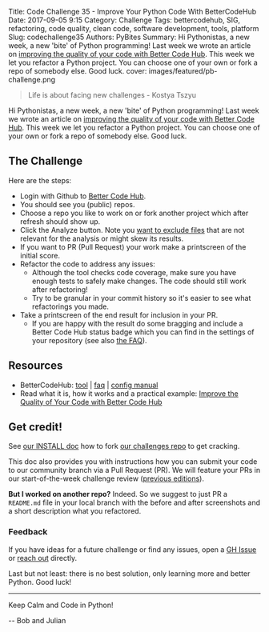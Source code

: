 Title: Code Challenge 35 - Improve Your Python Code With BetterCodeHub
Date: 2017-09-05 9:15
Category: Challenge
Tags: bettercodehub, SIG, refactoring, code quality, clean code, software development, tools, platform
Slug: codechallenge35
Authors: PyBites
Summary: Hi Pythonistas, a new week, a new 'bite' of Python programming! Last week we wrote an article on [improving the quality of your code with Better Code Hub](https://pybit.es/bettercodehub.html). This week we let you refactor a Python project. You can choose one of your own or fork a repo of somebody else. Good luck.
cover: images/featured/pb-challenge.png

> Life is about facing new challenges - Kostya Tszyu

Hi Pythonistas, a new week, a new 'bite' of Python programming! Last week we wrote an article on [improving the quality of your code with Better Code Hub](https://pybit.es/bettercodehub.html). This week we let you refactor a Python project. You can choose one of your own or fork a repo of somebody else. Good luck.

## The Challenge

Here are the steps:

* Login with Github to [Better Code Hub](https://bettercodehub.com).
* You should see you (public) repos.
* Choose a repo you like to work on or fork another project which after refresh should show up.
* Click the Analyze button. Note you [want to exclude files](https://bettercodehub.com/docs/configuration-manual) that are not relevant for the analysis or might skew its results.
* If you want to PR (Pull Request) your work make a printscreen of the initial score.
* Refactor the code to address any issues: 
	* Although the tool checks code coverage, make sure you have enough tests to safely make changes. The code should still work after refactoring!
	* Try to be granular in your commit history so it's easier to see what refactorings you made.
* Take a printscreen of the end result for inclusion in your PR.
	* If you are happy with the result do some bragging and include a Better Code Hub status badge which you can find in the settings of your repository (see also [the FAQ](https://bettercodehub.com/docs/faq)).

## Resources

* BetterCodeHub: [tool](https://bettercodehub.com) | [faq](https://bettercodehub.com/docs/faq) | [config manual]((https://bettercodehub.com/docs/configuration-manual))
* Read what it is, how it works and a practical example: [Improve the Quality of Your Code with Better Code Hub](https://pybit.es/bettercodehub.html)

## Get credit!

See [our INSTALL doc](https://github.com/pybites/challenges/blob/master/INSTALL.md) how to fork [our challenges repo](https://github.com/pybites/challenges) to get cracking.

This doc also provides you with instructions how you can submit your code to our community branch via a Pull Request (PR). We will feature your PRs in our start-of-the-week challenge review ([previous editions](http://pybit.es/pages/challenges.html)).

__But I worked on another repo?__ Indeed. So we suggest to just PR a `README.md` file in your local branch with the before and after screenshots and a short description what you refactored.

### Feedback

If you have ideas for a future challenge or find any issues, open a [GH Issue](https://github.com/pybites/challenges/issues) or [reach out](http://pybit.es/pages/about.html) directly.

Last but not least: there is no best solution, only learning more and better Python. Good luck!

---

Keep Calm and Code in Python!

-- Bob and Julian
